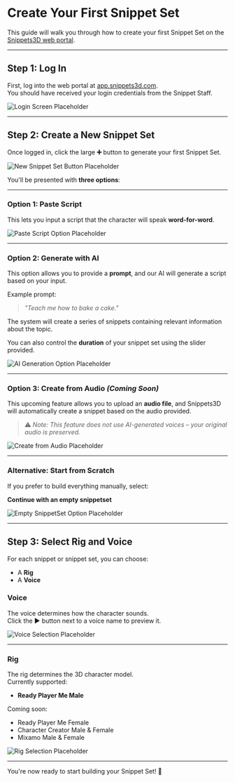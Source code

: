 # Create Your First Snippet Set

This guide will walk you through how to create your first Snippet Set on the [Snippets3D web portal](https://app.snippets3d.com).

---

## Step 1: Log In

First, log into the web portal at [app.snippets3d.com](https://app.snippets3d.com).  
You should have received your login credentials from the Snippet Staff.

![Login Screen Placeholder](path/to/image-login.png)

---

## Step 2: Create a New Snippet Set

Once logged in, click the large **➕** button to generate your first Snippet Set.

![New Snippet Set Button Placeholder](path/to/image-new-snippet.png)

You'll be presented with **three options**:

---

### Option 1: Paste Script

This lets you input a script that the character will speak **word-for-word**.

![Paste Script Option Placeholder](path/to/image-paste-script.png)

---

### Option 2: Generate with AI

This option allows you to provide a **prompt**, and our AI will generate a script based on your input.

Example prompt:
> *"Teach me how to bake a cake."*

The system will create a series of snippets containing relevant information about the topic.

You can also control the **duration** of your snippet set using the slider provided.

![AI Generation Option Placeholder](path/to/image-generate-ai.png)

---

### Option 3: Create from Audio *(Coming Soon)*

This upcoming feature allows you to upload an **audio file**, and Snippets3D will automatically create a snippet based on the audio provided.

> ⚠️ *Note: This feature does not use AI-generated voices – your original audio is preserved.*

![Create from Audio Placeholder](path/to/image-audio-snippet.png)

---

### Alternative: Start from Scratch

If you prefer to build everything manually, select:

**Continue with an empty snippetset**

![Empty SnippetSet Option Placeholder](path/to/image-empty-snippet.png)

---

## Step 3: Select Rig and Voice

For each snippet or snippet set, you can choose:

- A **Rig**
- A **Voice**

### Voice
The voice determines how the character sounds.  
Click the **▶️** button next to a voice name to preview it.

![Voice Selection Placeholder](path/to/image-voice-preview.png)

---

### Rig
The rig determines the 3D character model.  
Currently supported:

- **Ready Player Me Male**

Coming soon:

- Ready Player Me Female  
- Character Creator Male & Female  
- Mixamo Male & Female

![Rig Selection Placeholder](path/to/image-rig-select.png)

---

You're now ready to start building your Snippet Set! 🎉

